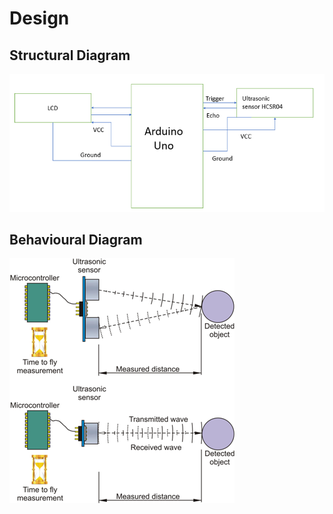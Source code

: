 # Design
## Structural Diagram

![enter image description here](https://github.com/ReganJon/M2-Embedded_Distance_measurement/blob/main/2_Design/STD1.png)

## Behavioural Diagram

![enter image description here](https://github.com/ReganJon/M2-Embedded_Distance_measurement/blob/main/2_Design/BHD1.png)
